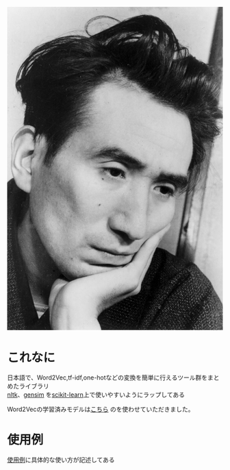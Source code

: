 
![太宰](./dazai.jpg)
# これなに
日本語で、Word2Vec,tf-idf,one-hotなどの変換を簡単に行えるツール群をまとめたライブラリ  
[nltk](https://www.nltk.org/)、[gensim](https://radimrehurek.com/gensim/)
を[scikit-learn](http://scikit-learn.org/stable/)上で使いやすいようにラップしてある  

Word2Vecの学習済みモデルは[こちら](https://github.com/shiroyagicorp/japanese-word2vec-model-builder)
のを使わせていただきました。

# 使用例
[使用例](./使用例.ipynb)に具体的な使い方が記述してある
